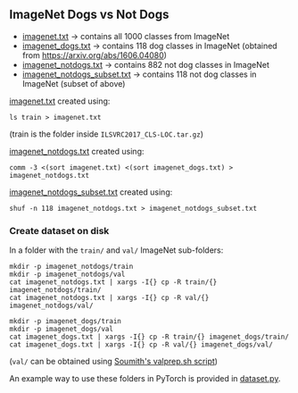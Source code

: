## ImageNet Dogs vs Not Dogs

- [imagenet.txt](imagenet.txt) -> contains all 1000 classes from ImageNet
- [imagenet_dogs.txt](imagenet_dogs.txt) -> contains 118 dog classes in ImageNet (obtained from https://arxiv.org/abs/1606.04080)
- [imagenet_notdogs.txt](imagenet_notdogs.txt) -> contains 882 not dog classes in ImageNet
- [imagenet_notdogs_subset.txt](imagenet_notdogs_subset.txt) -> contains 118 not dog classes in ImageNet (subset of above)

[imagenet.txt](imagenet.txt) created using:

```
ls train > imagenet.txt
```
(train is the folder inside `ILSVRC2017_CLS-LOC.tar.gz`)

[imagenet_notdogs.txt](imagenet_notdogs.txt) created using:

```
comm -3 <(sort imagenet.txt) <(sort imagenet_dogs.txt) > imagenet_notdogs.txt
```

[imagenet_notdogs_subset.txt](imagenet_notdogs_subset.txt) created using:

```
shuf -n 118 imagenet_notdogs.txt > imagenet_notdogs_subset.txt
```

### Create dataset on disk 

In a folder with the `train/` and `val/` ImageNet sub-folders:

```
mkdir -p imagenet_notdogs/train
mkdir -p imagenet_notdogs/val
cat imagenet_notdogs.txt | xargs -I{} cp -R train/{} imagenet_notdogs/train/
cat imagenet_notdogs.txt | xargs -I{} cp -R val/{} imagenet_notdogs/val/

mkdir -p imagenet_dogs/train
mkdir -p imagenet_dogs/val
cat imagenet_dogs.txt | xargs -I{} cp -R train/{} imagenet_dogs/train/
cat imagenet_dogs.txt | xargs -I{} cp -R val/{} imagenet_dogs/val/
```

(`val/` can be obtained using [Soumith's valprep.sh script](https://raw.githubusercontent.com/soumith/imagenetloader.torch/master/valprep.sh))

An example way to use these folders in PyTorch is provided in [dataset.py](dataset.py).
